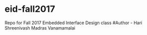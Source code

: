 # eid-fall2017
Repo for Fall 2017 Embedded Interface Design class
#Author - Hari Shreenivash Madras Vanamamalai
